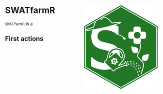 # SWATfarmR <img src="man/figures/swatfarmr_hex.svg" align="right" />

`SWATfarmR` is a

## First actions
